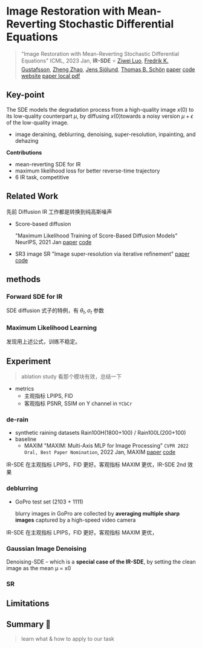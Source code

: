 # Image Restoration with Mean-Reverting Stochastic Differential Equations

> "Image Restoration with Mean-Reverting Stochastic Differential Equations" ICML, 2023 Jan, **IR-SDE** :star:
> [Ziwei Luo](https://algolzw.github.io/), [Fredrik K. Gustafsson](https://www.fregu856.com/), [Zheng Zhao](https://zz.zabemon.com/), [Jens Sjölund](https://jsjol.github.io/), [Thomas B. Schön](https://user.it.uu.se/~thosc112/index.html)
> [paper](https://arxiv.org/abs/2301.11699) [code](https://github.com/Algolzw/image-restoration-sde) [website](https://algolzw.github.io/ir-sde/index.html?utm_source=catalyzex.com)
> [paper local pdf](./2023_01_ICML_Image-Restoration-with-Mean-Reverting-Stochastic-Differential-Equations.pdf)

## **Key-point**

 The SDE models the degradation process from a high-quality image $x(0)$ to its low-quality counterpart $\mu$, by diffusing $x(0)$towards a noisy version $\mu + \epsilon$ of the low-quality image.

- image deraining, deblurring, denoising, super-resolution, inpainting, and dehazing



**Contributions**

- mean-reverting SDE for IR
- maximum likelihood loss for better reverse-time trajectory
- 6 IR task, competitive



## **Related Work**

先前 Diffusion IR 工作都是转换到纯高斯噪声

- Score-based diffusion

  "Maximum Likelihood Training of Score-Based Diffusion Models" NeurIPS, 2021 Jan
  [paper](https://arxiv.org/abs/2101.09258) [code](https://github.com/yang-song/score_flow)

- SR3 image SR
  "Image super-resolution via iterative refinement"
  [paper](2104.07636) [code](https://github.com/Janspiry/Image-Super-Resolution-via-Iterative-Refinement)



## **methods**

### Forward SDE for IR

SDE diffusion 式子的特例，有 $\theta_t , \sigma_t$ 参数

### Maximum Likelihood Learning

发现用上述公式，训练不稳定。





## **Experiment**

> ablation study 看那个模块有效，总结一下

- metrics
  - 主观指标 LPIPS, FID
  - 客观指标 PSNR, SSIM on Y channel in `YCbCr`

### de-rain

- synthetic raining datasets Rain100H(1800+100) / Rain100L(200+100)
- baseline
  - MAXIM
    "MAXIM: Multi-Axis MLP for Image Processing" `CVPR 2022 Oral, Best Paper Nomination`, 2022 Jan, MAXIM
    [paper](https://arxiv.org/abs/2201.02973) [code](https://github.com/google-research/maxim?utm_source=catalyzex.com)

IR-SDE 在主观指标 LPIPS，FID 更好。客观指标 MAXIM 更优，IR-SDE 2nd 效果



### deblurring

- GoPro test set (2103 + 1111)

  blurry images in GoPro are collected by **averaging multiple sharp images** captured by a high-speed video camera

IR-SDE 在主观指标 LPIPS，FID 更好。客观指标 MAXIM 更优，



### Gaussian Image Denoising

Denoising-SDE – which is a **special case of the IR-SDE**,  by setting the clean image as the mean µ = x0

### SR



## **Limitations**

## **Summary :star2:**

> learn what & how to apply to our task